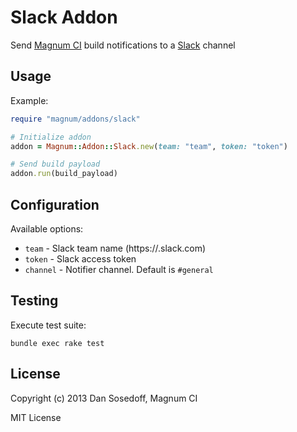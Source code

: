 # Slack Addon

Send [Magnum CI](http://magnum-ci.com) build notifications to a [Slack](http://slack.com) channel

## Usage

Example:

```ruby
require "magnum/addons/slack"

# Initialize addon
addon = Magnum::Addon::Slack.new(team: "team", token: "token")

# Send build payload
addon.run(build_payload)
```

## Configuration

Available options:

- `team`     - Slack team name (https://<team>.slack.com)
- `token`    - Slack access token
- `channel`  - Notifier channel. Default is `#general`

## Testing

Execute test suite:

```
bundle exec rake test
```

## License

Copyright (c) 2013 Dan Sosedoff, Magnum CI

MIT License